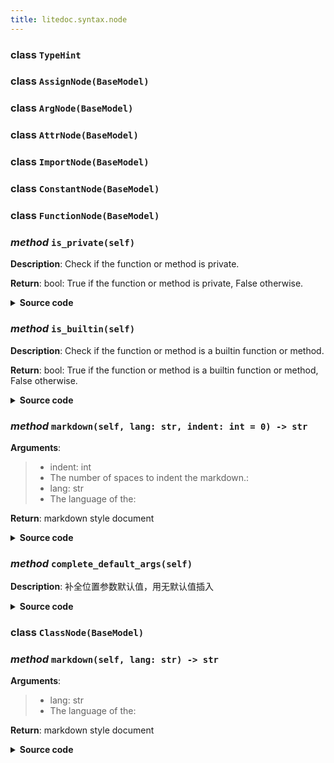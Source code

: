 ```yaml
---
title: litedoc.syntax.node
---
```

### **class** `TypeHint`
### **class** `AssignNode(BaseModel)`
### **class** `ArgNode(BaseModel)`
### **class** `AttrNode(BaseModel)`
### **class** `ImportNode(BaseModel)`
### **class** `ConstantNode(BaseModel)`
### **class** `FunctionNode(BaseModel)`
### ***method*** `is_private(self)`



**Description**: Check if the function or method is private.

**Return**: bool: True if the function or method is private, False otherwise.


<details>
<summary> <b>Source code</b> </summary>

```python
def is_private(self):
    """
        Check if the function or method is private.
        Returns:
            bool: True if the function or method is private, False otherwise.
        """
    return self.name.startswith('_')
```
</details>

### ***method*** `is_builtin(self)`



**Description**: Check if the function or method is a builtin function or method.

**Return**: bool: True if the function or method is a builtin function or method, False otherwise.


<details>
<summary> <b>Source code</b> </summary>

```python
def is_builtin(self):
    """
        Check if the function or method is a builtin function or method.
        Returns:
            bool: True if the function or method is a builtin function or method, False otherwise.
        """
    return self.name.startswith('__') and self.name.endswith('__')
```
</details>

### ***method*** `markdown(self, lang: str, indent: int = 0) -> str`



**Arguments**:
> - indent: int  
> - The number of spaces to indent the markdown.:   
> - lang: str  
> - The language of the:   

**Return**: markdown style document


<details>
<summary> <b>Source code</b> </summary>

```python
def markdown(self, lang: str, indent: int=0) -> str:
    """
        Args:
            indent: int
                The number of spaces to indent the markdown.
            lang: str
                The language of the
        Returns:
            markdown style document
        """
    self.complete_default_args()
    PREFIX = '' * indent
    func_type = 'func' if not self.is_classmethod else 'method'
    md = ''
    if len(self.decorators) > 0:
        for decorator in self.decorators:
            md += PREFIX + f'### `@{decorator}`\n'
    if self.is_async:
        md += PREFIX + f'### ***async {func_type}*** '
    else:
        md += PREFIX + f'### ***{func_type}*** '
    args: list[str] = []
    arg_i = 0
    if len(self.posonlyargs) > 0:
        for arg in self.posonlyargs:
            arg_text = f'{arg.name}'
            if arg.type != TypeHint.NO_TYPEHINT:
                arg_text += f': {arg.type}'
            arg_default = self.defaults[arg_i].value
            if arg_default != TypeHint.NO_DEFAULT:
                arg_text += f' = {arg_default}'
            args.append(arg_text)
            arg_i += 1
        args.append('/')
    for arg in self.args:
        arg_text = f'{arg.name}'
        if arg.type != TypeHint.NO_TYPEHINT:
            arg_text += f': {arg.type}'
        arg_default = self.defaults[arg_i].value
        if arg_default != TypeHint.NO_DEFAULT:
            arg_text += f' = {arg_default}'
        args.append(arg_text)
        arg_i += 1
    if len(self.kwonlyargs) > 0:
        args.append('*')
        for arg, kw_default in zip(self.kwonlyargs, self.kw_defaults):
            arg_text = f'{arg.name}'
            if arg.type != TypeHint.NO_TYPEHINT:
                arg_text += f': {arg.type}'
            if kw_default.value != TypeHint.NO_DEFAULT:
                arg_text += f' = {kw_default.value}'
            args.append(arg_text)
    '魔法方法'
    if self.name in self.magic_methods:
        if len(args) == 2:
            md += f'`{args[0]} {self.magic_methods[self.name]} {args[1]}'
        elif len(args) == 1:
            md += f'`{self.magic_methods[self.name]} {args[0]}'
        if self.return_ != TypeHint.NO_RETURN:
            md += f' => {self.return_}'
    else:
        md += f'`{self.name}('
        md += ', '.join(args) + ')'
        if self.return_ != TypeHint.NO_RETURN:
            md += f' -> {self.return_}'
    md += '`\n\n'
    '此处预留docstring'
    if self.docs is not None:
        md += f'\n{self.docs.markdown(lang, indent)}\n'
    else:
        pass
    md += PREFIX + f"\n<details>\n<summary> <b>{get_text(lang, 'src')}</b> </summary>\n\n```python\n{self.src}\n```\n</details>\n\n"
    return md
```
</details>

### ***method*** `complete_default_args(self)`



**Description**: 补全位置参数默认值，用无默认值插入


<details>
<summary> <b>Source code</b> </summary>

```python
def complete_default_args(self):
    """
        补全位置参数默认值，用无默认值插入
        Returns:

        """
    num = len(self.args) + len(self.posonlyargs) - len(self.defaults)
    self.defaults = [ConstantNode(value=TypeHint.NO_DEFAULT) for _ in range(num)] + self.defaults
```
</details>

### **class** `ClassNode(BaseModel)`
### ***method*** `markdown(self, lang: str) -> str`



**Arguments**:
> - lang: str  
> - The language of the:   

**Return**: markdown style document


<details>
<summary> <b>Source code</b> </summary>

```python
def markdown(self, lang: str) -> str:
    """
        返回类的markdown文档
        Args:
            lang: str
                The language of the
        Returns:
            markdown style document
        """
    hidden_methods = ['__str__', '__repr__']
    md = ''
    md += f'### **class** `{self.name}'
    if len(self.inherits) > 0:
        md += f"({', '.join([cls for cls in self.inherits])})"
    md += '`\n'
    for method in self.methods:
        if method.name in hidden_methods:
            continue
        md += method.markdown(lang, 2)
    for attr in self.attrs:
        if attr.type == TypeHint.NO_TYPEHINT:
            md += f'#### ***attr*** `{attr.name} = {attr.value}`\n\n'
        else:
            md += f'#### ***attr*** `{attr.name}: {attr.type} = {attr.value}`\n\n'
    return md
```
</details>

